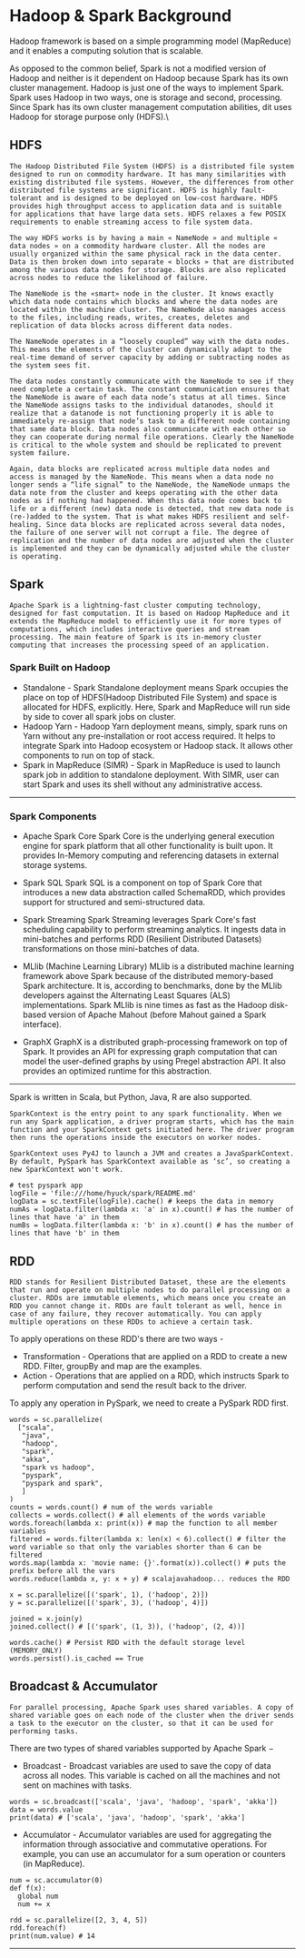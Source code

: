 # Hadoop & Spark Background
Hadoop framework is based on a simple programming model (MapReduce) and it enables a computing solution that is scalable.

As opposed to the common belief, Spark is not a modified version of Hadoop and neither is it dependent on Hadoop because Spark has its own cluster management. Hadoop is just one of the ways to implement Spark.\
Spark uses Hadoop in two ways, one is storage and second, processing. Since Spark has its own cluster management computation abilities, dit uses Hadoop for storage purpose only (HDFS).\

## HDFS
```
The Hadoop Distributed File System (HDFS) is a distributed file system designed to run on commodity hardware. It has many similarities with existing distributed file systems. However, the differences from other distributed file systems are significant. HDFS is highly fault-tolerant and is designed to be deployed on low-cost hardware. HDFS provides high throughput access to application data and is suitable for applications that have large data sets. HDFS relaxes a few POSIX requirements to enable streaming access to file system data.

The way HDFS works is by having a main « NameNode » and multiple « data nodes » on a commodity hardware cluster. All the nodes are usually organized within the same physical rack in the data center. Data is then broken down into separate « blocks » that are distributed among the various data nodes for storage. Blocks are also replicated across nodes to reduce the likelihood of failure.

The NameNode is the «smart» node in the cluster. It knows exactly which data node contains which blocks and where the data nodes are located within the machine cluster. The NameNode also manages access to the files, including reads, writes, creates, deletes and replication of data blocks across different data nodes.

The NameNode operates in a “loosely coupled” way with the data nodes. This means the elements of the cluster can dynamically adapt to the real-time demand of server capacity by adding or subtracting nodes as the system sees fit.

The data nodes constantly communicate with the NameNode to see if they need complete a certain task. The constant communication ensures that the NameNode is aware of each data node’s status at all times. Since the NameNode assigns tasks to the individual datanodes, should it realize that a datanode is not functioning properly it is able to immediately re-assign that node’s task to a different node containing that same data block. Data nodes also communicate with each other so they can cooperate during normal file operations. Clearly the NameNode is critical to the whole system and should be replicated to prevent system failure.

Again, data blocks are replicated across multiple data nodes and access is managed by the NameNode. This means when a data node no longer sends a “life signal” to the NameNode, the NameNode unmaps the data note from the cluster and keeps operating with the other data nodes as if nothing had happened. When this data node comes back to life or a different (new) data node is detected, that new data node is (re-)added to the system. That is what makes HDFS resilient and self-healing. Since data blocks are replicated across several data nodes, the failure of one server will not corrupt a file. The degree of replication and the number of data nodes are adjusted when the cluster is implemented and they can be dynamically adjusted while the cluster is operating.
```

## Spark
```
Apache Spark is a lightning-fast cluster computing technology, designed for fast computation. It is based on Hadoop MapReduce and it extends the MapReduce model to efficiently use it for more types of computations, which includes interactive queries and stream processing. The main feature of Spark is its in-memory cluster computing that increases the processing speed of an application.
```

### Spark Built on Hadoop
* Standalone - Spark Standalone deployment means Spark occupies the place on top of HDFS(Hadoop Distributed File System) and space is allocated for HDFS, explicitly. Here, Spark and MapReduce will run side by side to cover all spark jobs on cluster.
* Hadoop Yarn - Hadoop Yarn deployment means, simply, spark runs on Yarn without any pre-installation or root access required. It helps to integrate Spark into Hadoop ecosystem or Hadoop stack. It allows other components to run on top of stack.
* Spark in MapReduce (SIMR) - Spark in MapReduce is used to launch spark job in addition to standalone deployment. With SIMR, user can start Spark and uses its shell without any administrative access.

---

### Spark Components
* Apache Spark Core
Spark Core is the underlying general execution engine for spark platform that all other functionality is built upon. It provides In-Memory computing and referencing datasets in external storage systems.

* Spark SQL
Spark SQL is a component on top of Spark Core that introduces a new data abstraction called SchemaRDD, which provides support for structured and semi-structured data.

* Spark Streaming
Spark Streaming leverages Spark Core's fast scheduling capability to perform streaming analytics. It ingests data in mini-batches and performs RDD (Resilient Distributed Datasets) transformations on those mini-batches of data.

* MLlib (Machine Learning Library)
MLlib is a distributed machine learning framework above Spark because of the distributed memory-based Spark architecture. It is, according to benchmarks, done by the MLlib developers against the Alternating Least Squares (ALS) implementations. Spark MLlib is nine times as fast as the Hadoop disk-based version of Apache Mahout (before Mahout gained a Spark interface).

* GraphX
GraphX is a distributed graph-processing framework on top of Spark. It provides an API for expressing graph computation that can model the user-defined graphs by using Pregel abstraction API. It also provides an optimized runtime for this abstraction.

---

Spark is written in Scala, but Python, Java, R are also supported.

```
SparkContext is the entry point to any spark functionality. When we run any Spark application, a driver program starts, which has the main function and your SparkContext gets initiated here. The driver program then runs the operations inside the executors on worker nodes.

SparkContext uses Py4J to launch a JVM and creates a JavaSparkContext. By default, PySpark has SparkContext available as ‘sc’, so creating a new SparkContext won't work.
```

```
# test pyspark app
logFile = 'file:///home/hyuck/spark/README.md'
logData = sc.textFile(logFile).cache() # keeps the data in memory
numAs = logData.filter(lambda x: 'a' in x).count() # has the number of lines that have 'a' in them 
numBs = logData.filter(lambda x: 'b' in x).count() # has the number of lines that have 'b' in them
```

## RDD

```
RDD stands for Resilient Distributed Dataset, these are the elements that run and operate on multiple nodes to do parallel processing on a cluster. RDDs are immutable elements, which means once you create an RDD you cannot change it. RDDs are fault tolerant as well, hence in case of any failure, they recover automatically. You can apply multiple operations on these RDDs to achieve a certain task.
```

To apply operations on these RDD's there are two ways -
* Transformation - Operations that are applied on a RDD to create a new RDD. Filter, groupBy and map are the examples.
* Action - Operations that are applied on a RDD, which instructs Spark to perform computation and send the result back to the driver.

To apply any operation in PySpark, we need to create a PySpark RDD first.

```
words = sc.parallelize(
  ["scala",
   "java",
   "hadoop",
   "spark",
   "akka",
   "spark vs hadoop",
   "pyspark",
   "pyspark and spark",
   ]
)
counts = words.count() # num of the words variable
collects = words.collect() # all elements of the words variable
words.foreach(lambda x: print(x)) # map the function to all member variables
filtered = words.filter(lambda x: len(x) < 6).collect() # filter the word variable so that only the variables shorter than 6 can be filtered
words.map(lambda x: 'movie name: {}'.format(x)).collect() # puts the prefix before all the vars
words.reduce(lambda x, y: x + y) # scalajavahadoop... reduces the RDD

x = sc.parallelize([('spark', 1), ('hadoop', 2)])
y = sc.parallelize([('spark', 3), ('hadoop', 4)])

joined = x.join(y)
joined.collect() # [('spark', (1, 3)), ('hadoop', (2, 4))]

words.cache() # Persist RDD with the default storage level (MEMORY_ONLY)
words.persist().is_cached == True
```

## Broadcast & Accumulator

```
For parallel processing, Apache Spark uses shared variables. A copy of shared variable goes on each node of the cluster when the driver sends a task to the executor on the cluster, so that it can be used for performing tasks.
```

There are two types of shared variables supported by Apache Spark −

* Broadcast - Broadcast variables are used to save the copy of data across all nodes. This variable is cached on all the machines and not sent on machines with tasks.

```
words = sc.broadcast(['scala', 'java', 'hadoop', 'spark', 'akka'])
data = words.value
print(data) # ['scala', 'java', 'hadoop', 'spark', 'akka']
```

* Accumulator - Accumulator variables are used for aggregating the information through associative and commutative operations. For example, you can use an accumulator for a sum operation or counters (in MapReduce).

```
num = sc.accumulator(0)
def f(x):
  global num
  num += x

rdd = sc.parallelize([2, 3, 4, 5])
rdd.foreach(f)
print(num.value) # 14
```

---
